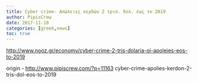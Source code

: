 ```yaml
---
title: Cyber crime- Απώλειες κερδών 2 τρισ. δολ. έως το 2019
author: PipisCrew
date: 2017-11-10
categories: [greek,news]
toc: true
---
```


http://www.nooz.gr/economy/cyber-crime-2-tris-dolaria-oi-apoleies-eos-to-2019

origin - http://www.pipiscrew.com/?p=11163 cyber-crime-apolies-kerdon-2-tris-dol-eos-to-2019